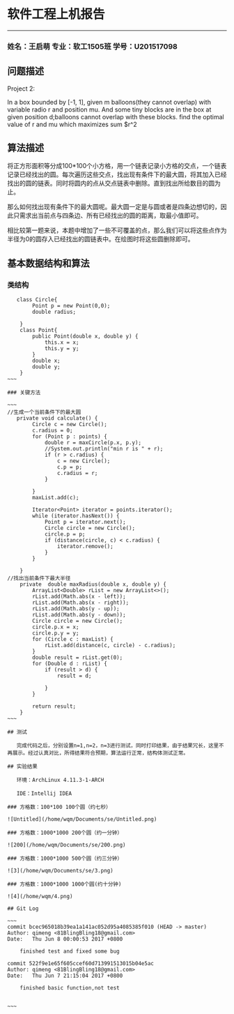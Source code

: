 ﻿# 软件工程上机报告

***

### 姓名：王启萌 专业：软工1505班 学号：U201517098

## 问题描述

Project 2:

In a box bounded by [-1, 1], given m balloons(they cannot overlap) with variable radio r and position mu. And some tiny blocks are in the box at given position d;balloons cannot overlap with these blocks. find the optimal value of r and mu which maximizes sum $r^2

## 算法描述

​	将正方形面积等分成100*100个小方格，用一个链表记录小方格的交点，一个链表记录已经找出的圆。每次遍历这些交点，找出现有条件下的最大圆，将其加入已经找出的圆的链表。同时将圆内的点从交点链表中删除。直到找出所给数目的圆为止。

​	那么如何找出现有条件下的最大圆呢。最大圆一定是与圆或者是四条边想切的，因此只需求出当前点与四条边、所有已经找出的圆的距离，取最小值即可。

​	 相比较第一题来说，本题中增加了一些不可覆盖的点，那么我们可以将这些点作为半径为0的圆存入已经找出的圆链表中。在绘图时将这些圆删除即可。

## 基本数据结构和算法

### 类结构 

~~~~
   class Circle{
        Point p = new Point(0,0);
        double radius;

    }
    class Point{
        public Point(double x, double y) {
            this.x = x;
            this.y = y;
        }
        double x;
        double y;
    }
~~~

### 关键方法

~~~
//生成一个当前条件下的最大圆
   private void calculate() {
        Circle c = new Circle();
        c.radius = 0;
        for (Point p : points) {
            double r = maxCircle(p.x, p.y);
            //System.out.println("min r is " + r);
            if (r > c.radius) {
                c = new Circle();
                c.p = p;
                c.radius = r;
            }

        }
        maxList.add(c);

        Iterator<Point> iterator = points.iterator();
        while (iterator.hasNext()) {
            Point p = iterator.next();
            Circle circle = new Circle();
            circle.p = p;
            if (distance(circle, c) < c.radius) {
                iterator.remove();
            }
        }

    }
//找出当前条件下最大半径
    private  double maxRadius(double x, double y) {
        ArrayList<Double> rList = new ArrayList<>();
        rList.add(Math.abs(x - left));
        rList.add(Math.abs(x - right));
        rList.add(Math.abs(y - up));
        rList.add(Math.abs(y - down));
        Circle circle = new Circle();
        circle.p.x = x;
        circle.p.y = y;
        for (Circle c : maxList) {
            rList.add(distance(c, circle) - c.radius);
        }
        double result = rList.get(0);
        for (Double d : rList) {
            if (result > d) {
                result = d;

            }
        }

        return result;
    }
~~~

## 测试

​	完成代码之后，分别设置n=1,n=2，n=3进行测试，同时打印结果，由于结果冗长，这里不再展示。经过认真对比，所得结果符合预期，算法运行正常，结构体测试正常。

## 实验结果

​	环境：ArchLinux 4.11.3-1-ARCH

​	IDE：Intellij IDEA

### 方格数：100*100 100个圆（约七秒）

![Untitled](/home/wqm/Documents/se/Untitled.png)	

### 方格数：1000*1000 200个圆（约一分钟）

![200](/home/wqm/Documents/se/200.png)

### 方格数：1000*1000 500个圆（约三分钟）

![3](/home/wqm/Documents/se/3.png)

### 方格数：1000*1000 1000个圆(约十分钟)

![4](/home/wqm/4.png)

## Git Log

~~~
commit bcec965018b39ea1a141ac052d95a4085385f010 (HEAD -> master)
Author: qimeng <81BlingBling18@gmail.com>
Date:   Thu Jun 8 00:00:53 2017 +0800

    finished test and fixed some bug

commit 522f9e1e65f605ccef60d713991513015b04e5ac
Author: qimeng <81BlingBling18@gmail.com>
Date:   Thu Jun 7 21:15:04 2017 +0800

    finished basic function,not test


~~~

